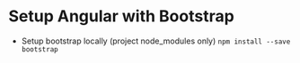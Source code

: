 # Setup Angular with Bootstrap

- Setup bootstrap locally (project node_modules only) `npm install --save bootstrap`
